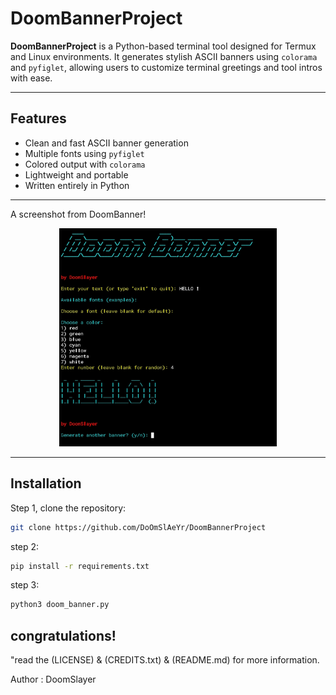 # DoomBannerProject

**DoomBannerProject** is a Python-based terminal tool designed for Termux and Linux environments. It generates stylish ASCII banners using `colorama` and `pyfiglet`, allowing users to customize terminal greetings and tool intros with ease.

---

## Features

- Clean and fast ASCII banner generation
- Multiple fonts using `pyfiglet`
- Colored output with `colorama`
- Lightweight and portable
- Written entirely in Python
---

A screenshot from DoomBanner!
<p align="center">
  <img src="https://raw.githubusercontent.com/DoOmSlAeYr/DoomBannerProject/main/DoomBanner_tool.jpg" alt="Doom Tool Banner" width="69%">
</p>

---

## Installation

Step 1, clone the repository:
```bash
git clone https://github.com/DoOmSlAeYr/DoomBannerProject
```
step 2:
```bash
pip install -r requirements.txt
```
step 3:
```bash
python3 doom_banner.py
```
## congratulations!

"read the (LICENSE) & (CREDITS.txt) & (README.md)
for more information.

Author : DoomSlayer



